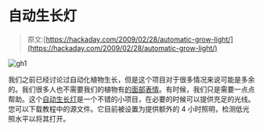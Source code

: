 # 自动生长灯

> 原文:[https://hackaday.com/2009/02/28/automatic-grow-light/](https://hackaday.com/2009/02/28/automatic-grow-light/)

![gh1](../Images/5c1f5f192d73207efe4a9655bc84bc6c.png "gh1")

我们之前已经讨论过自动化植物生长，但是这个项目对于很多情况来说可能是多余的。我们很多人也不需要我们的植物有[的面部表情](http://hackaday.com/2008/08/13/arduino-tux-plant-care/)。有时候，我们只是需要一点点帮助。这个[自动生长灯](http://www.instructables.com/id/Make_an_automatic_plant_light/)是一个不错的小项目，在必要的时候可以提供充足的光线。您可以下载教程中的源文件。它目前被设置为提供额外的 4 小时照明，检测低光照水平以将其打开。